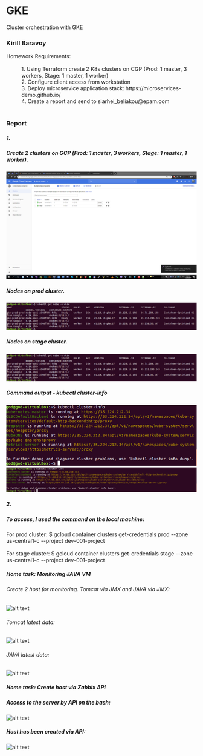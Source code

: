 # GKE
Cluster orchestration with GKE


### Kirill Baravoy

  <dt>Homework Requirements:</dt><br>
  <dd> 1. Using Terraform create 2 K8s clusters on CGP (Prod: 1 master, 3 workers, Stage: 1 master, 1 worker) </dd>
  <dd> 2. Configure client access from workstation</dd>
  <dd> 3. Deploy microservice application stack: https://microservices-demo.github.io/ </dd>
  <dd> 4. Create a report and send to siarhei_beliakou@epam.com </dd>
<br>

### Report

##### 1.
##### Create 2 clusters on GCP (Prod: 1 master, 3 workers, Stage: 1 master, 1 worker).
![alt text](https://github.com/borovoykirill/GKE/blob/master/img/kube_engine.png "GKE Clusters")


##### Nodes on prod cluster.
![alt text](https://github.com/borovoykirill/GKE/blob/master/img/prod_node_role.png "Prod cluster's nodes")

##### Nodes on stage cluster.
![alt text](https://github.com/borovoykirill/GKE/blob/master/img/prod_node_role.png "Stage cluster's nodes")

##### Сommand output - kubectl cluster-info
![alt text](https://github.com/borovoykirill/GKE/blob/master/img/prod_cluster_info.png "Prod cluster-info")
![alt text](https://github.com/borovoykirill/GKE/blob/master/img/stage_cluster_info.png "Stage cluster-info")

##### 2.
##### To access, I used the command on the local machine:
For prod cluster: $ gcloud container clusters get-credentials prod --zone us-central1-c --project dev-001-project <br>
<br>
For stage cluster: $ gcloud container clusters get-credentials stage --zone us-central1-c --project dev-001-project<br>

##### Home task: Monitoring JAVA VM

###### Create 2 host for monitoring. Tomcat via JMX and JAVA via JMX:
![alt text](https://github.com/borovoykirill/DevOps-Lab/blob/Zabbix-day2/img/jmxtomcat.png "Tomcat and JAVA via JMX")

###### Tomcat latest data:
![alt text](https://github.com/borovoykirill/DevOps-Lab/blob/Zabbix-day2/img/data_tomcat.png "Tomcat latest data")

###### JAVA latest data:
![alt text](https://github.com/borovoykirill/DevOps-Lab/blob/Zabbix-day2/img/data_jmx.png "JAVA latest data")

##### Home task: Create host via Zabbix API

##### Access to the server by API on the bash:
![alt text](https://github.com/borovoykirill/DevOps-Lab/blob/Zabbix-day2/img/API.png "API")

##### Host has been created via API:
![alt text](https://github.com/borovoykirill/DevOps-Lab/blob/Zabbix-day2/img/hostcreated.png "Host has created")
